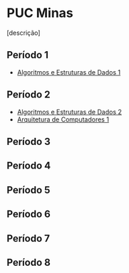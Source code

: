 # PUC Minas

[descrição]

## Período 1
* [Algoritmos e Estruturas de Dados 1](#)

## Período 2

* [Algoritmos e Estruturas de Dados 2](#)
* [Arquitetura de Computadores 1](#)

## Período 3

## Período 4

## Período 5

## Período 6

## Período 7

## Período 8